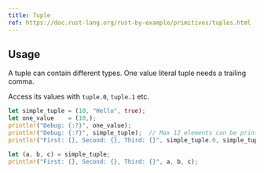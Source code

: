 ```yaml
---
title: Tuple
ref: https://doc.rust-lang.org/rust-by-example/primitives/tuples.html
---
```


## Usage

A tuple can contain different types.
One value literal tuple needs a trailing comma.

Access its values with `tuple.0`, `tuple.1` etc.

```rust
let simple_tuple = (10, "Hello", true);
let one_value    = (10,);
println!("Debug: {:?}", one_value);
println!("Debug: {:?}", simple_tuple);  // Max 12 elements can be printed
println!("First: {}, Second: {}, Third: {}", simple_tuple.0, simple_tuple.1, simple_tuple.2);

let (a, b, c) = simple_tuple;
println!("First: {}, Second: {}, Third: {}", a, b, c);
```
